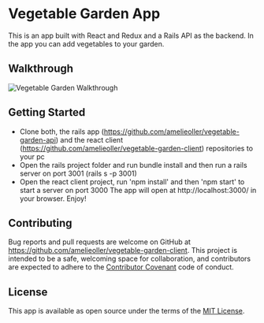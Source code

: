 # Vegetable Garden App
This is an app built with React and Redux and a Rails API as the backend. In the app you can add vegetables to your garden.

## Walkthrough
![Vegetable Garden Walkthrough](./public/walkthrough.gif)

## Getting Started
* Clone both, the rails app (https://github.com/amelieoller/vegetable-garden-api) and the react client (https://github.com/amelieoller/vegetable-garden-client) repositories to your pc 
* Open the rails project folder and run bundle install and then run a rails server on port 3001 (rails s -p 3001)
* Open the react client project, run 'npm install' and then 'npm start' to start a server on port 3000
The app will open at http://localhost:3000/ in your browser. Enjoy!

## Contributing
Bug reports and pull requests are welcome on GitHub at https://github.com/amelieoller/vegetable-garden-client. This project is intended to be a safe, welcoming space for collaboration, and contributors are expected to adhere to the [Contributor Covenant](http://contributor-covenant.org) code of conduct.

## License
This app is available as open source under the terms of the [MIT License](http://opensource.org/licenses/MIT).